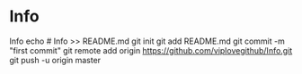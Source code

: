 # Info
Info
echo # Info >> README.md
git init
git add README.md
git commit -m "first commit"
git remote add origin https://github.com/viplovegithub/Info.git
git push -u origin master
